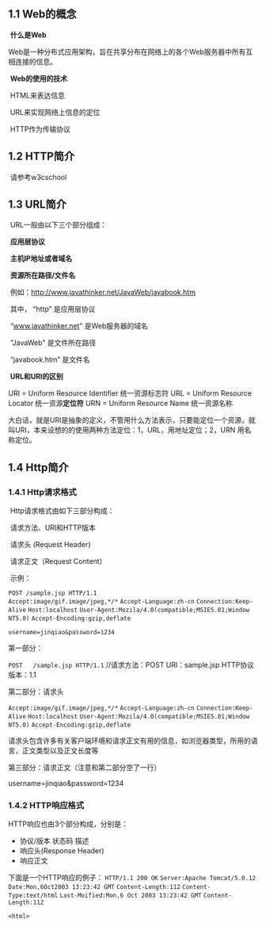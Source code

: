 ## 1.1 Web的概念

​	**什么是Web**

​		Web是一种分布式应用架构，旨在共享分布在网络上的各个Web服务器中所有互相连接的信息。

​	**Web的使用的技术**

​		HTML来表达信息

​		URL来实现网络上信息的定位

​		HTTP作为传输协议



## 1.2 HTTP简介

​		请参考w3cschool



## 1.3 URL简介

​		URL一般由以下三个部分组成：

​			**应用层协议**

​			**主机IP地址或者域名**

​			**资源所在路径/文件名**

​		例如：http://www.javathinker.net/JavaWeb/javabook.htm

​		其中，	“http”	是应用层协议

​						“www.javathinker.net"	是Web服务器的域名

​						”JavaWeb"	是文件所在路径

​						“javabook.htm”	是文件名

​		**URL和URI的区别**

URI = Uniform Resource Identifier 统一资源标志符
URL = Uniform Resource Locator 统一资源**定位符**
URN = Uniform Resource Name 统一资源名称

大白话，就是URI是抽象的定义，不管用什么方法表示，只要能定位一个资源，就叫URI，本来设想的的使用两种方法定位：1，URL，用地址定位；2，URN 用名称定位。



## 1.4 Http简介

### 	1.4.1 Http请求格式

​			Http请求格式由如下三部分构成：

​				请求方法、URI和HTTP版本

​				请求头	(Request Header)

​				请求正文（Request Content）

​			示例：

`POST /sample.jsp HTTP/1.1`																	
`Accept:image/gif.image/jpeg,*/*`
`Accept-Language:zh-cn`
`Connection:Keep-Alive`
`Host:localhost`
`User-Agent:Mozila/4.0(compatible;MSIE5.01;Window NT5.0)`
`Accept-Encoding:gzip,deflate`

`username=jinqiao&password=1234`

第一部分：

`POST	/sample.jsp HTTP/1.1`																	//请求方法：POST	URI：sample.jsp	HTTP协议版本：1.1

第二部分：请求头

`Accept:image/gif.image/jpeg,*/*`
`Accept-Language:zh-cn`
`Connection:Keep-Alive`
`Host:localhost`
`User-Agent:Mozila/4.0(compatible;MSIE5.01;Window NT5.0)`
`Accept-Encoding:gzip,deflate`

请求头包含许多有关客户端环境和请求正文有用的信息，如浏览器类型，所用的语言，正文类型以及正文长度等

第三部分：请求正文（注意和第二部分空了一行）

username=jinqiao&password=1234



### 1.4.2 HTTP响应格式

HTTP响应也由3个部分构成，分别是：

- 协议/版本 状态码 描述
- 响应头(Response Header)
- 响应正文

下面是一个HTTP响应的例子：
`HTTP/1.1 200 OK`
`Server:Apache Tomcat/5.0.12`
`Date:Mon,6Oct2003 13:23:42 GMT`
`Content-Length:112`
`Content-Type:text/html`
`Last-Moified:Mon,6 Oct 2003 13:23:42 GMT`
`Content-Length:112`

`<html>`

　　<head>
　　<title>HTTP响应示例<title>
　　</head>
　　`<body>`
　　　　`Hello HTTP!`
　　`</body>`
`</html>`

**（1）协议/版本 状态码 描述**
协议/版本 状态码 描述：HTTP响应的第一行类似于HTTP请求的第一行，它表示通信所用的协议是HTTP1.1，服务器已经成功的处理了客户端发出的请求（200表示成功）:
	HTTP/1.1 200 OK

常见的状态码：

​		200 ：成功

​		400： 错误的请求，客户发送的HTTP请求不正确

​		404：文件不存在，在服务器上没有客户要求访问的文档

​		405： 服务器不支持客户的请求方式

​		500： 服务器内部错误

**（2）响应头**

(Response Header)响应头也和请求头一样包含许多有用的信息，例如服务器类型、日期时间、内容类型和长度等：
`Server:Apache Tomcat/5.0.12`				//服务器版本号
`Date:Mon,6Oct2003 13:23:42 GMT`
`Content-Length:112`								//响应体长度
`Content-Type:text/html`						//响应正文类型
`Last-Moified:Mon,6 Oct 2003 13:23:42 GMT`
`Content-Length:112`

**响应正文类型有哪些**

![image-20210519204648302](C:\Users\haotian wei\AppData\Roaming\Typora\typora-user-images\image-20210519204648302.png)

**（3）响应正文**（响应头和正文之间也必须用空行分隔）
`<html>`

<head>
<title>HTTP响应示例<title>
</head>
`<body>`
`Hello HTTP!`
`</body>`
`</html>`
